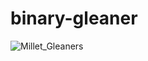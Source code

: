 # binary-gleaner

![Millet_Gleaners](https://user-images.githubusercontent.com/26249582/155869123-da49d129-1bcf-4fa3-9bd9-104baa21a47a.jpeg)
